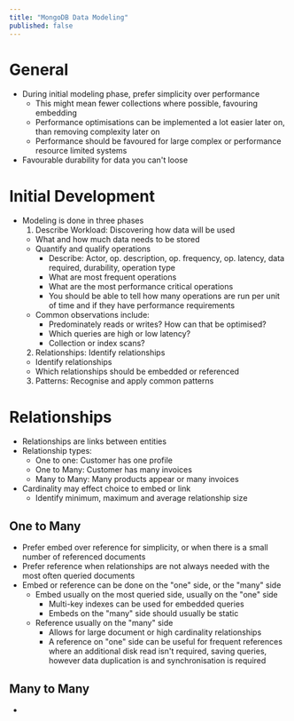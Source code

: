 ```yaml
---
title: "MongoDB Data Modeling"
published: false
---
```


# General

- During initial modeling phase, prefer simplicity over performance
  - This might mean fewer collections where possible, favouring embedding
  - Performance optimisations can be implemented a lot easier later on, than removing complexity later on
  - Performance should be favoured for large complex or performance resource limited systems
- Favourable durability for data you can't loose

# Initial Development

- Modeling is done in three phases
  1. Describe Workload: Discovering how data will be used
    - What and how much data needs to be stored
    - Quantify and qualify operations
      - Describe: Actor, op. description, op. frequency, op. latency, data required, durability, operation type
      - What are most frequent operations
      - What are the most performance critical operations
      - You should be able to tell how many operations are run per unit of time and if they have performance requirements
    - Common observations include:
      - Predominately reads or writes? How can that be optimised?
      - Which queries are high or low latency?
      - Collection or index scans?
  2. Relationships: Identify relationships
    - Identify relationships
    - Which relationships should be embedded or referenced
  3. Patterns: Recognise and apply common patterns

# Relationships

- Relationships are links between entities
- Relationship types:
  - One to one: Customer has one profile
  - One to Many: Customer has many invoices
  - Many to Many: Many products appear or many invoices
- Cardinality may effect choice to embed or link
  - Identify minimum, maximum and average relationship size

## One to Many

- Prefer embed over reference for simplicity, or when there is a small number of referenced documents
- Prefer reference when relationships are not always needed with the most often queried documents
- Embed or reference can be done on the "one" side, or the "many" side
  - Embed usually on the most queried side, usually on the "one" side
      - Multi-key indexes can be used for embedded queries
      - Embeds on the "many" side should usually be static
  - Reference usually on the "many" side
    - Allows for large document or high cardinality relationships
    - A reference on "one" side can be useful for frequent references where an additional disk read isn't required, saving queries, however data duplication is and synchronisation is required

## Many to Many

-
